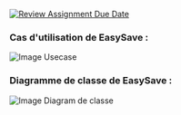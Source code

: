 [![Review Assignment Due Date](https://classroom.github.com/assets/deadline-readme-button-24ddc0f5d75046c5622901739e7c5dd533143b0c8e959d652212380cedb1ea36.svg)](https://classroom.github.com/a/FbalGK2O)

### Cas d'utilisation de EasySave :
![Image Usecase](https://www.plantuml.com/plantuml/png/XOzDIWD148NtTOeY6rSHpCz6GWY8ErS63r1qLoQjDJsXkZeWue7c77CnUyPPD8guQ7ZD-pweTqX6QhaL43uPMeSQchEX3yhEGXS1o5cd-691GYBZh4W9Ss85k91xeuRnaTBxaQwC7u1ZvIWnBXvqw5anHyP4-SeDgUV5PBkx6doYwFu2LpLu77hvFYiMNkWtlgxnPsul4Wh8U0hk78hpscMD96FqZD8rQHOt_uZ-PkYD33cYbJRXE4vcUGkV0CLMN2xtqxhgiuBovhoUyksKDtYFkrs8JhBd_RvgjZ-Q0qUVM_a2)

### Diagramme de classe de EasySave :
![Image Diagram de classe](https://www.plantuml.com/plantuml/png/ZP71IWCn48RlUOezRi2-W1IfQ2jAgOVgIJoCpRWEP9CbEoaKfCzk6clJbDtWAJF_V3FvcPdr38vzgyNIDWswwhfQsNP1co-AoO8qhjaXj0a8GIt5NpxzdaogttZEm4AaEB0fgMLUsQTiUDgJzSw09dH2N2ZHnQLKoo5iFyI9EVIxDMmn07VMV5BZ7J1PimQ_nGQSAbNEkvTWDkXIiIOLL3ByzYxpNph2urhhdXsP9dATvwlgb5lFGJZt5_SnOaI8SUzBwZch7hLfecuAxMI8Qra07Z0VtnVfMwMoOX6-HusC_-TVEuOoNxP-EfaSNsWym_dciucFAlRduWhQy1nlUy4VphwmMg4R8Puzdv1XucNN7PuFQxMOeL6-rJy0)
